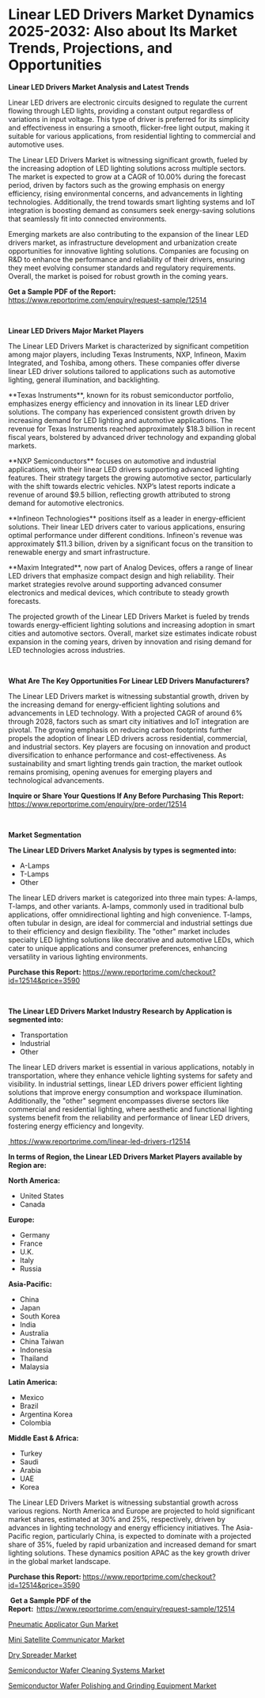 <p><h1>Linear LED Drivers Market Dynamics 2025-2032: Also about Its Market Trends, Projections, and Opportunities</h1></p><p><strong>Linear LED Drivers Market Analysis and Latest Trends</strong></p>
<p><p>Linear LED drivers are electronic circuits designed to regulate the current flowing through LED lights, providing a constant output regardless of variations in input voltage. This type of driver is preferred for its simplicity and effectiveness in ensuring a smooth, flicker-free light output, making it suitable for various applications, from residential lighting to commercial and automotive uses.</p><p>The Linear LED Drivers Market is witnessing significant growth, fueled by the increasing adoption of LED lighting solutions across multiple sectors. The market is expected to grow at a CAGR of 10.00% during the forecast period, driven by factors such as the growing emphasis on energy efficiency, rising environmental concerns, and advancements in lighting technologies. Additionally, the trend towards smart lighting systems and IoT integration is boosting demand as consumers seek energy-saving solutions that seamlessly fit into connected environments.</p><p>Emerging markets are also contributing to the expansion of the linear LED drivers market, as infrastructure development and urbanization create opportunities for innovative lighting solutions. Companies are focusing on R&D to enhance the performance and reliability of their drivers, ensuring they meet evolving consumer standards and regulatory requirements. Overall, the market is poised for robust growth in the coming years.</p></p>
<p><strong>Get a Sample PDF of the Report:&nbsp;</strong> <a href="https://www.reportprime.com/enquiry/request-sample/12514?utm_campaign=2011&utm_medium=2&utm_source=Github&utm_content=ia&utm_term=18032025&utm_id=linear-led-drivers">https://www.reportprime.com/enquiry/request-sample/12514</a></p>
<p>&nbsp;</p>
<p><strong>Linear LED Drivers Major Market Players</strong></p>
<p><p>The Linear LED Drivers Market is characterized by significant competition among major players, including Texas Instruments, NXP, Infineon, Maxim Integrated, and Toshiba, among others. These companies offer diverse linear LED driver solutions tailored to applications such as automotive lighting, general illumination, and backlighting.</p><p>**Texas Instruments**, known for its robust semiconductor portfolio, emphasizes energy efficiency and innovation in its linear LED driver solutions. The company has experienced consistent growth driven by increasing demand for LED lighting and automotive applications. The revenue for Texas Instruments reached approximately $18.3 billion in recent fiscal years, bolstered by advanced driver technology and expanding global markets.</p><p>**NXP Semiconductors** focuses on automotive and industrial applications, with their linear LED drivers supporting advanced lighting features. Their strategy targets the growing automotive sector, particularly with the shift towards electric vehicles. NXP’s latest reports indicate a revenue of around $9.5 billion, reflecting growth attributed to strong demand for automotive electronics.</p><p>**Infineon Technologies** positions itself as a leader in energy-efficient solutions. Their linear LED drivers cater to various applications, ensuring optimal performance under different conditions. Infineon's revenue was approximately $11.3 billion, driven by a significant focus on the transition to renewable energy and smart infrastructure.</p><p>**Maxim Integrated**, now part of Analog Devices, offers a range of linear LED drivers that emphasize compact design and high reliability. Their market strategies revolve around supporting advanced consumer electronics and medical devices, which contribute to steady growth forecasts. </p><p>The projected growth of the Linear LED Drivers Market is fueled by trends towards energy-efficient lighting solutions and increasing adoption in smart cities and automotive sectors. Overall, market size estimates indicate robust expansion in the coming years, driven by innovation and rising demand for LED technologies across industries.</p></p>
<p>&nbsp;</p>
<p><strong>What Are The Key Opportunities For Linear LED Drivers Manufacturers?</strong></p>
<p><p>The Linear LED Drivers market is witnessing substantial growth, driven by the increasing demand for energy-efficient lighting solutions and advancements in LED technology. With a projected CAGR of around 6% through 2028, factors such as smart city initiatives and IoT integration are pivotal. The growing emphasis on reducing carbon footprints further propels the adoption of linear LED drivers across residential, commercial, and industrial sectors. Key players are focusing on innovation and product diversification to enhance performance and cost-effectiveness. As sustainability and smart lighting trends gain traction, the market outlook remains promising, opening avenues for emerging players and technological advancements.</p></p>
<p><strong>Inquire or Share Your Questions If Any Before Purchasing This Report:</strong> <a href="https://www.reportprime.com/enquiry/pre-order/12514?utm_campaign=2011&utm_medium=2&utm_source=Github&utm_content=ia&utm_term=18032025&utm_id=linear-led-drivers">https://www.reportprime.com/enquiry/pre-order/12514</a></p>
<p>&nbsp;</p>
<p><strong>Market Segmentation</strong></p>
<p><strong>The Linear LED Drivers Market Analysis by types is segmented into:</strong></p>
<p><ul><li>A-Lamps</li><li>T-Lamps</li><li>Other</li></ul></p>
<p><p>The linear LED drivers market is categorized into three main types: A-lamps, T-lamps, and other variants. A-lamps, commonly used in traditional bulb applications, offer omnidirectional lighting and high convenience. T-lamps, often tubular in design, are ideal for commercial and industrial settings due to their efficiency and design flexibility. The "other" market includes specialty LED lighting solutions like decorative and automotive LEDs, which cater to unique applications and consumer preferences, enhancing versatility in various lighting environments.</p></p>
<p><strong>Purchase this Report:&nbsp;</strong><a href="https://www.reportprime.com/checkout?id=12514&price=3590&utm_campaign=2011&utm_medium=2&utm_source=Github&utm_content=ia&utm_term=18032025&utm_id=linear-led-drivers">https://www.reportprime.com/checkout?id=12514&price=3590</a></p>
<p>&nbsp;</p>
<p><strong>The Linear LED Drivers Market Industry Research by Application is segmented into:</strong></p>
<p><ul><li>Transportation</li><li>Industrial</li><li>Other</li></ul></p>
<p><p>The linear LED drivers market is essential in various applications, notably in transportation, where they enhance vehicle lighting systems for safety and visibility. In industrial settings, linear LED drivers power efficient lighting solutions that improve energy consumption and workspace illumination. Additionally, the "other" segment encompasses diverse sectors like commercial and residential lighting, where aesthetic and functional lighting systems benefit from the reliability and performance of linear LED drivers, fostering energy efficiency and longevity.</p></p>
<p><a href="https://www.reportprime.com/linear-led-drivers-r12514?utm_campaign=2011&utm_medium=2&utm_source=Github&utm_content=ia&utm_term=18032025&utm_id=linear-led-drivers">&nbsp;https://www.reportprime.com/linear-led-drivers-r12514</a></p>
<p><strong>In terms of Region, the Linear LED Drivers Market Players available by Region are:</strong></p>
<p>
    <p> <strong> North America: </strong>
        <ul>
            <li>United States</li>
            <li>Canada</li>
        </ul>
        </p> 
    <p> <strong> Europe: </strong>
        <ul>
            <li>Germany</li>
            <li>France</li>
            <li>U.K.</li>
            <li>Italy</li>
            <li>Russia</li>
        </ul>
        </p> 
    <p> <strong> Asia-Pacific: </strong>
        <ul>
            <li>China</li>
            <li>Japan</li>
            <li>South Korea</li>
            <li>India</li>
            <li>Australia</li>
            <li>China Taiwan</li>
            <li>Indonesia</li>
            <li>Thailand</li>
            <li>Malaysia</li>
        </ul>
        </p> 
    <p> <strong> Latin America: </strong>
        <ul>
            <li>Mexico</li>
            <li>Brazil</li>
            <li>Argentina Korea</li>
            <li>Colombia</li>
        </ul>
        </p> 
    <p> <strong> Middle East & Africa: </strong>
        <ul>
            <li>Turkey</li>
            <li>Saudi</li>
            <li>Arabia</li>
            <li>UAE</li>
            <li>Korea</li>
        </ul>
    </p>
    </p>
<p><p>The Linear LED Drivers Market is witnessing substantial growth across various regions. North America and Europe are projected to hold significant market shares, estimated at 30% and 25%, respectively, driven by advances in lighting technology and energy efficiency initiatives. The Asia-Pacific region, particularly China, is expected to dominate with a projected share of 35%, fueled by rapid urbanization and increased demand for smart lighting solutions. These dynamics position APAC as the key growth driver in the global market landscape.</p></p>
<p><strong>Purchase this Report: </strong><a href="https://www.reportprime.com/checkout?id=12514&price=3590&utm_campaign=2011&utm_medium=2&utm_source=Github&utm_content=ia&utm_term=18032025&utm_id=linear-led-drivers">https://www.reportprime.com/checkout?id=12514&price=3590</a></p>
<p>&nbsp;<strong>Get a Sample PDF of the Report:&nbsp;&nbsp;</strong><a href="https://www.reportprime.com/enquiry/request-sample/12514?utm_campaign=2011&utm_medium=2&utm_source=Github&utm_content=ia&utm_term=18032025&utm_id=linear-led-drivers">https://www.reportprime.com/enquiry/request-sample/12514</a></p>
<p><strong></strong></p>
<p><p><a href="https://www.linkedin.com/pulse/global-pneumatic-applicator-gun-markets-growth-journey-d1n6f?utm_campaign=2011&utm_medium=2&utm_source=Github&utm_content=ia&utm_term=18032025&utm_id=linear-led-drivers">Pneumatic Applicator Gun Market</a></p><p><a href="https://www.linkedin.com/pulse/growth-insights-mini-satellite-communicator-market-whats-32iuf?utm_campaign=2011&utm_medium=2&utm_source=Github&utm_content=ia&utm_term=18032025&utm_id=linear-led-drivers">Mini Satellite Communicator Market</a></p><p><a href="https://www.linkedin.com/pulse/dry-spreader-market-global-regional-analysis-focus-end-user-zzpef?utm_campaign=2011&utm_medium=2&utm_source=Github&utm_content=ia&utm_term=18032025&utm_id=linear-led-drivers">Dry Spreader Market</a></p><p><a href="https://github.com/zappasuccofz/Market-Research-Report-List-1/blob/main/semiconductor-wafer-cleaning-systems-market.md?utm_campaign=2011&utm_medium=2&utm_source=Github&utm_content=ia&utm_term=18032025&utm_id=linear-led-drivers">Semiconductor Wafer Cleaning Systems Market</a></p><p><a href="https://github.com/tauchzuazoli/Market-Research-Report-List-1/blob/main/semiconductor-wafer-polishing-and-grinding-equipment-market.md?utm_campaign=2011&utm_medium=2&utm_source=Github&utm_content=ia&utm_term=18032025&utm_id=linear-led-drivers">Semiconductor Wafer Polishing and Grinding Equipment Market</a></p></p>